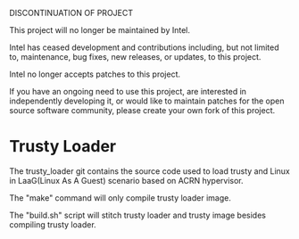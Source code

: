 DISCONTINUATION OF PROJECT

This project will no longer be maintained by Intel.

Intel has ceased development and contributions including, but not limited to, maintenance, bug fixes, new releases, or updates, to this project.  

Intel no longer accepts patches to this project.

If you have an ongoing need to use this project, are interested in independently developing it, or would like to maintain patches for the open source software community, please create your own fork of this project.  
# Trusty Loader
The trusty_loader git contains the source code used to 
load trusty and Linux in LaaG(Linux As A Guest) scenario
based on ACRN hypervisor.

The "make" command will only compile trusty loader image.

The "build.sh" script will stitch trusty loader and trusty image
besides compiling trusty loader.
